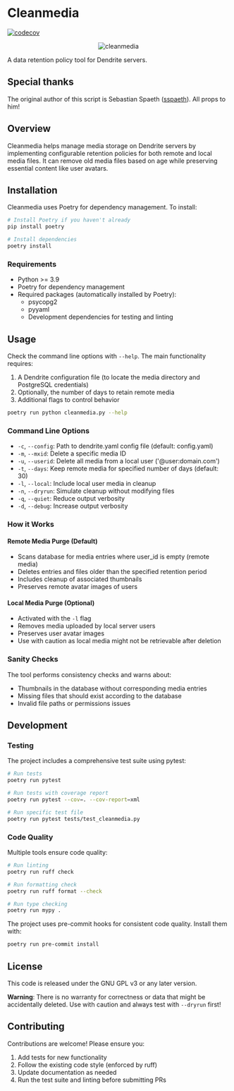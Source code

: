 # Cleanmedia
[![codecov](https://codecov.io/gl/rogs/cleanmedia/graph/badge.svg?token=CXOM5OQ76L)](https://codecov.io/gl/rogs/cleanmedia)

<p align="center">
  <img src="https://gitlab.com/uploads/-/system/project/avatar/64971838/logo.png" alt="cleanmedia"/>
</p>

A data retention policy tool for Dendrite servers.

## Special thanks

The original author of this script is Sebastian Spaeth ([sspaeth](https://gitlab.com/sspaeth)). All props to him!

## Overview

Cleanmedia helps manage media storage on Dendrite servers by implementing configurable retention policies for both remote and local media files. It can remove old media files based on age while preserving essential content like user avatars.

## Installation

Cleanmedia uses Poetry for dependency management. To install:

```bash
# Install Poetry if you haven't already
pip install poetry

# Install dependencies
poetry install
```

### Requirements

- Python >= 3.9
- Poetry for dependency management
- Required packages (automatically installed by Poetry):
  - psycopg2
  - pyyaml
  - Development dependencies for testing and linting

## Usage

Check the command line options with `--help`. The main functionality requires:
1. A Dendrite configuration file (to locate the media directory and PostgreSQL credentials)
2. Optionally, the number of days to retain remote media
3. Additional flags to control behavior

```bash
poetry run python cleanmedia.py --help
```

### Command Line Options

- `-c`, `--config`: Path to dendrite.yaml config file (default: config.yaml)
- `-m`, `--mxid`: Delete a specific media ID
- `-u`, `--userid`: Delete all media from a local user ('@user:domain.com')
- `-t`, `--days`: Keep remote media for specified number of days (default: 30)
- `-l`, `--local`: Include local user media in cleanup
- `-n`, `--dryrun`: Simulate cleanup without modifying files
- `-q`, `--quiet`: Reduce output verbosity
- `-d`, `--debug`: Increase output verbosity

### How it Works

#### Remote Media Purge (Default)
- Scans database for media entries where user_id is empty (remote media)
- Deletes entries and files older than the specified retention period
- Includes cleanup of associated thumbnails
- Preserves remote avatar images of users

#### Local Media Purge (Optional)
- Activated with the `-l` flag
- Removes media uploaded by local server users
- Preserves user avatar images
- Use with caution as local media might not be retrievable after deletion

### Sanity Checks

The tool performs consistency checks and warns about:
- Thumbnails in the database without corresponding media entries
- Missing files that should exist according to the database
- Invalid file paths or permissions issues

## Development

### Testing

The project includes a comprehensive test suite using pytest:

```bash
# Run tests
poetry run pytest

# Run tests with coverage report
poetry run pytest --cov=. --cov-report=xml

# Run specific test file
poetry run pytest tests/test_cleanmedia.py
```

### Code Quality

Multiple tools ensure code quality:

```bash
# Run linting
poetry run ruff check

# Run formatting check
poetry run ruff format --check

# Run type checking
poetry run mypy .
```

The project uses pre-commit hooks for consistent code quality. Install them with:

```bash
poetry run pre-commit install
```

## License

This code is released under the GNU GPL v3 or any later version.

**Warning**: There is no warranty for correctness or data that might be accidentally deleted. Use with caution and always test with `--dryrun` first!

## Contributing

Contributions are welcome! Please ensure you:
1. Add tests for new functionality
2. Follow the existing code style (enforced by ruff)
3. Update documentation as needed
4. Run the test suite and linting before submitting PRs
